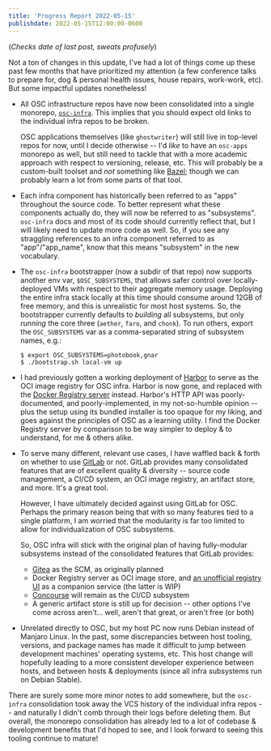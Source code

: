 ```yaml
---
title: 'Progress Report 2022-05-15'
publishdate: 2022-05-15T12:00:00-0600
---
```


(*Checks date of last post, sweats profusely*)

Not a ton of changes in this update, I've had a lot of things come up these past
few months that have prioritized my attention (a few conference talks to prepare
for, dog & personal health issues, house repairs, work-work, etc). But some
impactful updates nonetheless!

* All OSC infrastructure repos have now been consolidated into a single
  monorepo, [`osc-infra`](https://github.com/opensourcecorp/osc-infra). This
  implies that you should expect old links to the individual infra repos to be
  broken.

  OSC applications themselves (like `ghostwriter`) will still live in top-level
  repos for now, until I decide otherwise -- I'd *like* to have an `osc-apps`
  monorepo as well, but still need to tackle that with a more academic approach
  with respect to versioning, release, etc. This will probably be a custom-built
  toolset and *not* something like [Bazel](https://bazel.build/); though we can
  probably learn a lot from some parts of that tool.

* Each infra component has historically been referred to as "apps" throughout
  the source code. To better represent what these components actually do, they
  will now be referred to as "subsystems". `osc-infra` docs and most of its code
  should currently reflect that, but I will likely need to update more code as
  well. So, if you see any straggling references to an infra component referred
  to as "app"/"app_name", know that this means "subsystem" in the new
  vocabulary.

* The `osc-infra` bootstrapper (now a subdir of that repo) now supports another
  env var, `$OSC_SUBSYSTEMS`, that allows safer control over locally-deployed
  VMs with respect to their aggregate memory usage. Deploying the entire infra
  stack locally at this time should consume around 12GB of free memory, and this
  is unrealistic for most host systems. So, the bootstrapper currently defaults
  to *building* all subsystems, but only *running* the core three (`aether`,
  `faro`, and `chonk`). To run others, export the `OSC_SUBSYSTEMS` var as a
  comma-separated string of subsystem names, e.g.:

      $ export OSC_SUBSYSTEMS=photobook,gnar
      $ ./bootstrap.sh local-vm up

* I had previously gotten a working deployment of [Harbor](https://goharbor.io/)
  to serve as the OCI image registry for OSC infra. Harbor is now gone, and
  replaced with the [Docker Registry server](https://docs.docker.com/registry/)
  instead. Harbor's HTTP API was poorly-documented, and poorly-implemented, in
  my not-so-humble opinion -- plus the setup using its bundled installer is too
  opaque for my liking, and goes against the principles of OSC as a learning
  utility. I find the Docker Registry server by comparison to be way simpler to
  deploy & to understand, for me & others alike.

* To serve many different, relevant use cases, I have waffled back & forth on
  whether to use [GitLab](https://gitlab.com) or not. GitLab provides many
  consolidated features that are of excellent quality & diversity -- source code
  management, a CI/CD system, an OCI image registry, an artifact store, and
  more. It's a great tool.

  However, I have ultimately decided against using GitLab for OSC. Perhaps the
  primary reason being that with so many features tied to a single platform, I
  am worried that the modularity is far too limited to allow for
  individualization of OSC subsystems.

  So, OSC infra will stick with the original plan of having fully-modular
  subsystems instead of the consolidated features that GitLab provides:
  * [Gitea](https://gitea.io) as the SCM, as originally planned
  * Docker Registry server as OCI image store, and [an unofficial registry
    UI](https://github.com/Joxit/docker-registry-ui) as a companion service (the
    latter is WIP)
  * [Concourse](concourse-ci.org/) will remain as the CI/CD subsystem
  * A generic artifact store is still up for decision -- other options I've come
    across aren't... well, aren't that great, or aren't free (or both)

* Unrelated directly to OSC, but my host PC now runs Debian instead of Manjaro
  Linux. In the past, some discrepancies between host tooling, versions, and
  package names has made it difficult to jump between development machines'
  operating systems, etc. This host change will hopefully leading to a more
  consistent developer experience between hosts, and between hosts & deployments
  (since all infra subsystems run on Debian Stable).

There are surely some more minor notes to add somewhere, but the `osc-infra`
consolidation took away the VCS history of the individual infra repos -- and
naturally I didn't comb through their logs before deleting them. But overall,
the monorepo consolidation has already led to a lot of codebase & development
benefits that I'd hoped to see, and I look forward to seeing this tooling
continue to mature!
